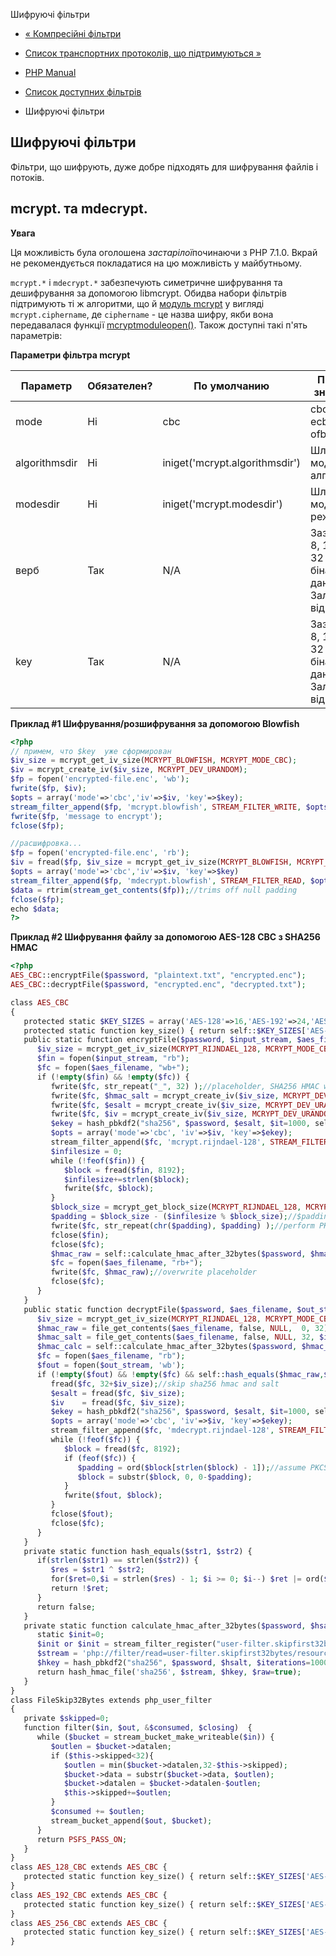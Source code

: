 Шифруючі фільтри

-   [« Компресійні фільтри](filters.compression.md)
    
-   [Список транспортних протоколів, що підтримуються »](transports.md)
    
-   [PHP Manual](index.md)
    
-   [Список доступних фільтрів](filters.md)
    
-   Шифруючі фільтри
    

## Шифруючі фільтри

Фільтри, що шифрують, дуже добре підходять для шифрування файлів і потоків.

## mcrypt. та mdecrypt.

**Увага**

Ця можливість була оголошена *застарілої*починаючи з PHP 7.1.0. Вкрай не рекомендується покладатися на цю можливість у майбутньому.

`mcrypt.*` і `mdecrypt.*` забезпечують симетричне шифрування та дешифрування за допомогою libmcrypt. Обидва набори фільтрів підтримують ті ж алгоритми, що й [модуль mcrypt](ref.mcrypt.md) у вигляді `mcrypt.ciphername`, де `ciphername` - це назва шифру, якби вона передавалася функції [mcryptmoduleopen()](function.mcrypt-module-open.html). Також доступні такі п'ять параметрів:

**Параметри фільтра mcrypt**

| Параметр      | Обязателен? | По умолчанию                   | Пример значения                                                |
|---------------|-------------|--------------------------------|----------------------------------------------------------------|
| mode          | Ні          | cbc                            | cbc, cfb, ecb, nofb, ofb, stream                               |
| algorithmsdir | Ні          | iniget('mcrypt.algorithmsdir') | Шлях до модулів алгоритмів                                     |
| modesdir      | Ні          | iniget('mcrypt.modesdir')      | Шлях до модулів режимів                                        |
| верб          | Так         | N/A                            | Зазвичай 8, 16 або 32 байти бінарних даних. Залежить від шифру |
| key           | Так         | N/A                            | Зазвичай 8, 16 або 32 байти бінарних даних. Залежить від шифру |

**Приклад #1 Шифрування/розшифрування за допомогою Blowfish**

```php
<?php
// примем, что $key  уже сформирован
$iv_size = mcrypt_get_iv_size(MCRYPT_BLOWFISH, MCRYPT_MODE_CBC);
$iv = mcrypt_create_iv($iv_size, MCRYPT_DEV_URANDOM);
$fp = fopen('encrypted-file.enc', 'wb');
fwrite($fp, $iv);
$opts = array('mode'=>'cbc','iv'=>$iv, 'key'=>$key);
stream_filter_append($fp, 'mcrypt.blowfish', STREAM_FILTER_WRITE, $opts);
fwrite($fp, 'message to encrypt');
fclose($fp);

//расшифровка...
$fp = fopen('encrypted-file.enc', 'rb');
$iv = fread($fp, $iv_size = mcrypt_get_iv_size(MCRYPT_BLOWFISH, MCRYPT_MODE_CBC));
$opts = array('mode'=>'cbc','iv'=>$iv, 'key'=>$key)
stream_filter_append($fp, 'mdecrypt.blowfish', STREAM_FILTER_READ, $opts);
$data = rtrim(stream_get_contents($fp));//trims off null padding
fclose($fp);
echo $data;
?>
```

**Приклад #2 Шифрування файлу за допомогою AES-128 CBC з SHA256 HMAC**

```php
<?php
AES_CBC::encryptFile($password, "plaintext.txt", "encrypted.enc");
AES_CBC::decryptFile($password, "encrypted.enc", "decrypted.txt");

class AES_CBC
{
   protected static $KEY_SIZES = array('AES-128'=>16,'AES-192'=>24,'AES-256'=>32);
   protected static function key_size() { return self::$KEY_SIZES['AES-128']; } //default AES-128
   public static function encryptFile($password, $input_stream, $aes_filename){
      $iv_size = mcrypt_get_iv_size(MCRYPT_RIJNDAEL_128, MCRYPT_MODE_CBC);
      $fin = fopen($input_stream, "rb");
      $fc = fopen($aes_filename, "wb+");
      if (!empty($fin) && !empty($fc)) {
         fwrite($fc, str_repeat("_", 32) );//placeholder, SHA256 HMAC will go here later
         fwrite($fc, $hmac_salt = mcrypt_create_iv($iv_size, MCRYPT_DEV_URANDOM));
         fwrite($fc, $esalt = mcrypt_create_iv($iv_size, MCRYPT_DEV_URANDOM));
         fwrite($fc, $iv = mcrypt_create_iv($iv_size, MCRYPT_DEV_URANDOM));
         $ekey = hash_pbkdf2("sha256", $password, $esalt, $it=1000, self::key_size(), $raw=true);
         $opts = array('mode'=>'cbc', 'iv'=>$iv, 'key'=>$ekey);
         stream_filter_append($fc, 'mcrypt.rijndael-128', STREAM_FILTER_WRITE, $opts);
         $infilesize = 0;
         while (!feof($fin)) {
            $block = fread($fin, 8192);
            $infilesize+=strlen($block);
            fwrite($fc, $block);
         }
         $block_size = mcrypt_get_block_size(MCRYPT_RIJNDAEL_128, MCRYPT_MODE_CBC);
         $padding = $block_size - ($infilesize % $block_size);//$padding is a number from 1-16
         fwrite($fc, str_repeat(chr($padding), $padding) );//perform PKCS7 padding
         fclose($fin);
         fclose($fc);
         $hmac_raw = self::calculate_hmac_after_32bytes($password, $hmac_salt, $aes_filename);
         $fc = fopen($aes_filename, "rb+");
         fwrite($fc, $hmac_raw);//overwrite placeholder
         fclose($fc);
      }
   }
   public static function decryptFile($password, $aes_filename, $out_stream) {
      $iv_size = mcrypt_get_iv_size(MCRYPT_RIJNDAEL_128, MCRYPT_MODE_CBC);
      $hmac_raw = file_get_contents($aes_filename, false, NULL,  0, 32);
      $hmac_salt = file_get_contents($aes_filename, false, NULL, 32, $iv_size);
      $hmac_calc = self::calculate_hmac_after_32bytes($password, $hmac_salt, $aes_filename);
      $fc = fopen($aes_filename, "rb");
      $fout = fopen($out_stream, 'wb');
      if (!empty($fout) && !empty($fc) && self::hash_equals($hmac_raw,$hmac_calc)) {
         fread($fc, 32+$iv_size);//skip sha256 hmac and salt
         $esalt = fread($fc, $iv_size);
         $iv    = fread($fc, $iv_size);
         $ekey = hash_pbkdf2("sha256", $password, $esalt, $it=1000, self::key_size(), $raw=true);
         $opts = array('mode'=>'cbc', 'iv'=>$iv, 'key'=>$ekey);
         stream_filter_append($fc, 'mdecrypt.rijndael-128', STREAM_FILTER_READ, $opts);
         while (!feof($fc)) {
            $block = fread($fc, 8192);
            if (feof($fc)) {
               $padding = ord($block[strlen($block) - 1]);//assume PKCS7 padding
               $block = substr($block, 0, 0-$padding);
            }
            fwrite($fout, $block);
         }
         fclose($fout);
         fclose($fc);
      }
   }
   private static function hash_equals($str1, $str2) {
      if(strlen($str1) == strlen($str2)) {
         $res = $str1 ^ $str2;
         for($ret=0,$i = strlen($res) - 1; $i >= 0; $i--) $ret |= ord($res[$i]);
         return !$ret;
      }
      return false;
   }
   private static function calculate_hmac_after_32bytes($password, $hsalt, $filename) {
      static $init=0;
      $init or $init = stream_filter_register("user-filter.skipfirst32bytes", "FileSkip32Bytes");
      $stream = 'php://filter/read=user-filter.skipfirst32bytes/resource=' . $filename;
      $hkey = hash_pbkdf2("sha256", $password, $hsalt, $iterations=1000, 24, $raw=true);
      return hash_hmac_file('sha256', $stream, $hkey, $raw=true);
   }
}
class FileSkip32Bytes extends php_user_filter
{
   private $skipped=0;
   function filter($in, $out, &$consumed, $closing)  {
      while ($bucket = stream_bucket_make_writeable($in)) {
         $outlen = $bucket->datalen;
         if ($this->skipped<32){
            $outlen = min($bucket->datalen,32-$this->skipped);
            $bucket->data = substr($bucket->data, $outlen);
            $bucket->datalen = $bucket->datalen-$outlen;
            $this->skipped+=$outlen;
         }
         $consumed += $outlen;
         stream_bucket_append($out, $bucket);
      }
      return PSFS_PASS_ON;
   }
}
class AES_128_CBC extends AES_CBC {
   protected static function key_size() { return self::$KEY_SIZES['AES-128']; }
}
class AES_192_CBC extends AES_CBC {
   protected static function key_size() { return self::$KEY_SIZES['AES-192']; }
}
class AES_256_CBC extends AES_CBC {
   protected static function key_size() { return self::$KEY_SIZES['AES-256']; }
}
```